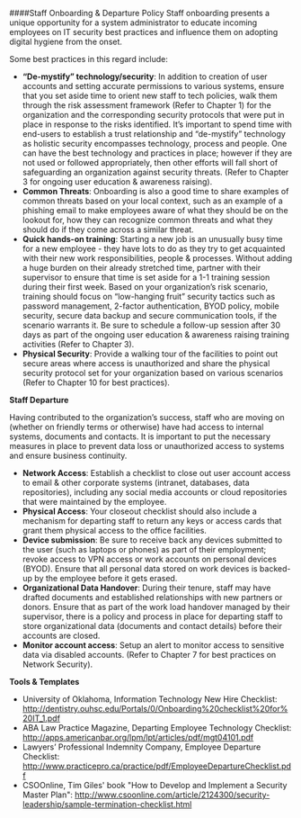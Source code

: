 ####Staff Onboarding & Departure Policy
Staff onboarding presents a unique opportunity for a system administrator to educate incoming employees on IT security best practices and influence them on adopting digital hygiene from the onset. 

Some best practices in this regard include: 
- **“De-mystify” technology/security**: In addition to creation of user accounts and setting accurate permissions to various systems, ensure that you set aside time to orient new staff to tech policies, walk them through the risk assessment framework (Refer to Chapter 1) for the organization and the corresponding security protocols that were put in place in response to the risks identified. It’s important to spend time with end-users to establish a trust relationship and “de-mystify” technology as holistic security encompasses technology, process and people. One can have the best technology and practices in place; however if they are not used or followed appropriately, then other efforts will fall short of safeguarding an organization against security threats. (Refer to Chapter 3 for ongoing user education & awareness raising). 
- **Common Threats**: Onboarding is also a good time to share examples of common threats based on your local context, such as an example of a phishing email to make employees aware of what they should be on the lookout for, how they can recognize common threats and what they should do if they come across a similar threat. 
- **Quick hands-on training**: Starting a new job is an unusually busy time for a new employee - they have lots to do as they try to get acquainted with their new work responsibilities, people & processes. Without adding a huge burden on their already stretched time, partner with their supervisor to ensure that time is set aside for a 1-1 training session during their first week. Based on your organization’s risk scenario, training should focus on “low-hanging fruit” security tactics such as password management, 2-factor authentication, BYOD policy, mobile security, secure data backup and secure communication tools, if the scenario warrants it. Be sure to schedule a follow-up session after 30 days as part of the ongoing user education & awareness raising training activities (Refer to Chapter 3). 
- **Physical Security**: Provide a walking tour of the facilities to point out secure areas where access is unauthorized and share the physical security protocol set for your organization based on various scenarios (Refer to Chapter 10 for best practices). 

**Staff Departure**

Having contributed to the organization’s success, staff who are moving on (whether on friendly terms or otherwise) have had access to internal systems, documents and contacts. It is important to put the necessary measures in place to prevent data loss or unauthorized access to systems and ensure business continuity. 
- **Network Access**: Establish a checklist to close out user account access to email & other corporate systems (intranet, databases, data repositories), including any social media accounts or cloud repositories that were maintained by the employee. 
- **Physical Access**: Your closeout checklist should also include a mechanism for departing staff to return any keys or access cards that grant them physical access to the office facilities. 
- **Device submission**: Be sure to receive back any devices submitted to the user (such as laptops or phones) as part of their employment; revoke access to VPN access or work accounts on personal devices (BYOD). Ensure that all personal data stored on work devices is backed-up by the employee before it gets erased. 
- **Organizational Data Handover**: During their tenure, staff may have drafted documents and established relationships with new partners or donors. Ensure that as part of the work load handover managed by their supervisor, there is a policy and process in place for departing staff to store organizational data (documents and contact details) before their accounts are closed. 
- **Monitor account access**: Setup an alert to monitor access to sensitive data via disabled accounts. (Refer to Chapter 7 for best practices on Network Security). 

**Tools & Templates**
- University of Oklahoma, Information Technology New Hire Checklist: http://dentistry.ouhsc.edu/Portals/0/Onboarding%20checklist%20for%20IT_1.pdf
- ABA Law Practice Magazine, Departing Employee Technology Checklist: http://apps.americanbar.org/lpm/lpt/articles/pdf/mgt04101.pdf
- Lawyers’ Professional Indemnity Company, Employee Departure Checklist: http://www.practicepro.ca/practice/pdf/EmployeeDepartureChecklist.pdf
- CSOOnline, Tim Giles' book "How to Develop and Implement a Security Master Plan": http://www.csoonline.com/article/2124300/security-leadership/sample-termination-checklist.html
